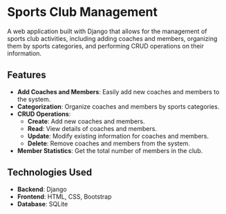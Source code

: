 # Sports Club Management 

A web application built with Django that allows for the management of sports club activities, including adding coaches and members, organizing them by sports categories, and performing CRUD operations on their information.

## Features

- **Add Coaches and Members**: Easily add new coaches and members to the system.
- **Categorization**: Organize coaches and members by sports categories.
- **CRUD Operations**: 
  - **Create**: Add new coaches and members.
  - **Read**: View details of coaches and members.
  - **Update**: Modify existing information for coaches and members.
  - **Delete**: Remove coaches and members from the system.
- **Member Statistics**: Get the total number of members in the club.

## Technologies Used

- **Backend**: Django
- **Frontend**: HTML, CSS, Bootstrap
- **Database**: SQLite 
